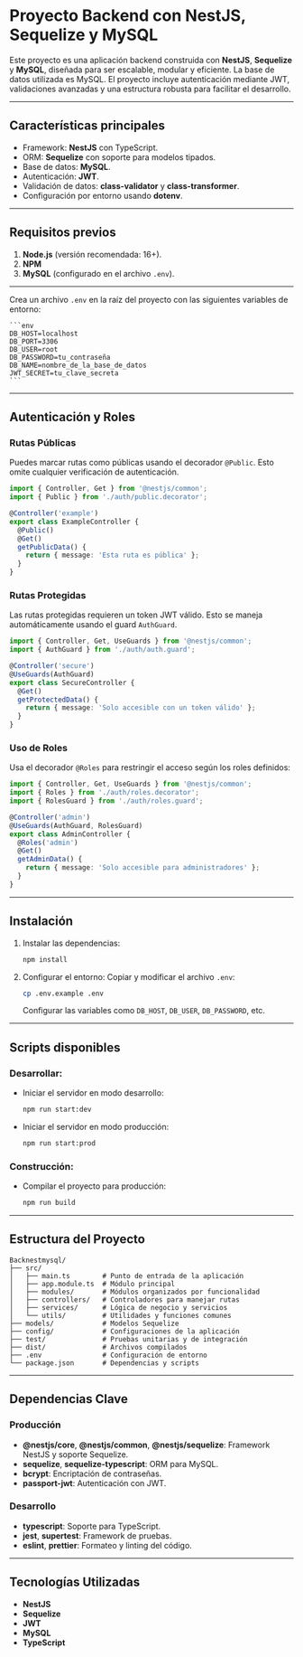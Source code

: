 
# Proyecto Backend con NestJS, Sequelize y MySQL

Este proyecto es una aplicación backend construida con **NestJS**,  **Sequelize** y **MySQL**, diseñada para ser escalable, modular y eficiente. La base de datos utilizada es MySQL. El proyecto incluye autenticación mediante JWT, validaciones avanzadas y una estructura robusta para facilitar el desarrollo.

---

## Características principales

- Framework: **NestJS** con TypeScript.
- ORM: **Sequelize** con soporte para modelos tipados.
- Base de datos: **MySQL**.
- Autenticación: **JWT**.
- Validación de datos: **class-validator** y **class-transformer**.
- Configuración por entorno usando **dotenv**.

---

## Requisitos previos

1. **Node.js** (versión recomendada: 16+).
2. **NPM**
3. **MySQL** (configurado en el archivo `.env`).

---

Crea un archivo `.env` en la raíz del proyecto con las siguientes variables de entorno:

    ```env
    DB_HOST=localhost
    DB_PORT=3306
    DB_USER=root
    DB_PASSWORD=tu_contraseña
    DB_NAME=nombre_de_la_base_de_datos
    JWT_SECRET=tu_clave_secreta
    ```
---

## Autenticación y Roles

### Rutas Públicas

Puedes marcar rutas como públicas usando el decorador `@Public`. Esto omite cualquier verificación de autenticación.

```typescript
import { Controller, Get } from '@nestjs/common';
import { Public } from './auth/public.decorator';

@Controller('example')
export class ExampleController {
  @Public()
  @Get()
  getPublicData() {
    return { message: 'Esta ruta es pública' };
  }
}
```

### Rutas Protegidas

Las rutas protegidas requieren un token JWT válido. Esto se maneja automáticamente usando el guard `AuthGuard`.

```typescript
import { Controller, Get, UseGuards } from '@nestjs/common';
import { AuthGuard } from './auth/auth.guard';

@Controller('secure')
@UseGuards(AuthGuard)
export class SecureController {
  @Get()
  getProtectedData() {
    return { message: 'Solo accesible con un token válido' };
  }
}
```

### Uso de Roles

Usa el decorador `@Roles` para restringir el acceso según los roles definidos:

```typescript
import { Controller, Get, UseGuards } from '@nestjs/common';
import { Roles } from './auth/roles.decorator';
import { RolesGuard } from './auth/roles.guard';

@Controller('admin')
@UseGuards(AuthGuard, RolesGuard)
export class AdminController {
  @Roles('admin')
  @Get()
  getAdminData() {
    return { message: 'Solo accesible para administradores' };
  }
}
```

---

## Instalación

1. Instalar las dependencias:

   ```bash
   npm install
   ```

2. Configurar el entorno: Copiar y modificar el archivo `.env`:

   ```bash
   cp .env.example .env
   ```

   Configurar las variables como `DB_HOST`, `DB_USER`, `DB_PASSWORD`, etc.

---

## Scripts disponibles

### Desarrollar:

- Iniciar el servidor en modo desarrollo:

  ```bash
  npm run start:dev
  ```

- Iniciar el servidor en modo producción:

  ```bash
  npm run start:prod
  ```

### Construcción:

- Compilar el proyecto para producción:

  ```bash
  npm run build
  ```
---

## Estructura del Proyecto

```
Backnestmysql/
├── src/
│   ├── main.ts        # Punto de entrada de la aplicación
│   ├── app.module.ts  # Módulo principal
│   ├── modules/       # Módulos organizados por funcionalidad
│   ├── controllers/   # Controladores para manejar rutas
│   ├── services/      # Lógica de negocio y servicios
│   └── utils/         # Utilidades y funciones comunes
├── models/            # Modelos Sequelize
├── config/            # Configuraciones de la aplicación
├── test/              # Pruebas unitarias y de integración
├── dist/              # Archivos compilados
├── .env               # Configuración de entorno
└── package.json       # Dependencias y scripts
```

---

## Dependencias Clave

### Producción

- **@nestjs/core**, **@nestjs/common**, **@nestjs/sequelize**: Framework NestJS y soporte Sequelize.
- **sequelize**, **sequelize-typescript**: ORM para MySQL.
- **bcrypt**: Encriptación de contraseñas.
- **passport-jwt**: Autenticación con JWT.

### Desarrollo

- **typescript**: Soporte para TypeScript.
- **jest**, **supertest**: Framework de pruebas.
- **eslint**, **prettier**: Formateo y linting del código.
---


## Tecnologías Utilizadas

- **NestJS**
- **Sequelize**
- **JWT**
- **MySQL**
- **TypeScript**